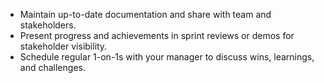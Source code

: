 - Maintain up-to-date documentation and share with team and stakeholders.
- Present progress and achievements in sprint reviews or demos for stakeholder visibility.
- Schedule regular 1-on-1s with your manager to discuss wins, learnings, and challenges.
